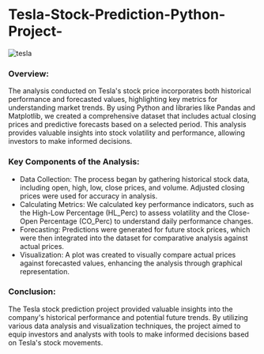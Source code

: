 # Tesla-Stock-Prediction-Python-Project-
![tesla](https://github.com/Shubhamsg1611/Tesla-Stock-Prediction-Python-Project-/blob/main/Cover%20Page.jpg)

### Overview: 
The analysis conducted on Tesla's stock price incorporates both historical performance and forecasted values, highlighting key metrics for understanding market trends. By using Python and libraries like Pandas and Matplotlib, we created a comprehensive dataset that includes actual closing prices and predictive forecasts based on a selected period. This analysis provides valuable insights into stock volatility and performance, allowing investors to make informed decisions.

### Key Components of the Analysis:
- Data Collection: The process began by gathering historical stock data, including open, high, low, close prices, and volume. Adjusted closing prices were used for accuracy in analysis.
- Calculating Metrics: We calculated key performance indicators, such as the High-Low Percentage (HL_Perc) to assess volatility and the Close-Open Percentage (CO_Perc) to understand daily performance changes.
- Forecasting: Predictions were generated for future stock prices, which were then integrated into the dataset for comparative analysis against actual prices.
- Visualization: A plot was created to visually compare actual prices against forecasted values, enhancing the analysis through graphical representation.

### Conclusion:
The Tesla stock prediction project provided valuable insights into the company's historical performance and potential future trends. By utilizing various data analysis and visualization techniques, the project aimed to equip investors and analysts with tools to make informed decisions based on Tesla's stock movements.

  
